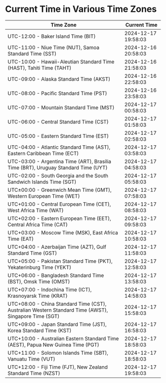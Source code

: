 # Current Time in Various Time Zones

| Time Zone | Current Time |
|-----------|--------------|
| UTC-12:00 - Baker Island Time (BIT) | 2024-12-17 19:58:03 |
| UTC-11:00 - Niue Time (NUT), Samoa Standard Time (SST) | 2024-12-16 20:58:03 |
| UTC-10:00 - Hawaii-Aleutian Standard Time (HAST), Tahiti Time (TAHT) | 2024-12-16 21:58:03 |
| UTC-09:00 - Alaska Standard Time (AKST) | 2024-12-16 22:58:03 |
| UTC-08:00 - Pacific Standard Time (PST) | 2024-12-16 23:58:03 |
| UTC-07:00 - Mountain Standard Time (MST) | 2024-12-17 00:58:03 |
| UTC-06:00 - Central Standard Time (CST) | 2024-12-17 01:58:03 |
| UTC-05:00 - Eastern Standard Time (EST) | 2024-12-17 02:58:03 |
| UTC-04:00 - Atlantic Standard Time (AST), Eastern Caribbean Time (ECT) | 2024-12-17 03:58:03 |
| UTC-03:00 - Argentina Time (ART), Brasília Time (BRT), Uruguay Standard Time (UYT) | 2024-12-17 04:58:03 |
| UTC-02:00 - South Georgia and the South Sandwich Islands Time (SGT) | 2024-12-17 05:58:03 |
| UTC±00:00 - Greenwich Mean Time (GMT), Western European Time (WET) | 2024-12-17 07:58:03 |
| UTC+01:00 - Central European Time (CET), West Africa Time (WAT) | 2024-12-17 08:58:03 |
| UTC+02:00 - Eastern European Time (EET), Central Africa Time (CAT) | 2024-12-17 09:58:03 |
| UTC+03:00 - Moscow Time (MSK), East Africa Time (EAT) | 2024-12-17 10:58:03 |
| UTC+04:00 - Azerbaijan Time (AZT), Gulf Standard Time (GST) | 2024-12-17 11:58:03 |
| UTC+05:00 - Pakistan Standard Time (PKT), Yekaterinburg Time (YEKT) | 2024-12-17 12:58:03 |
| UTC+06:00 - Bangladesh Standard Time (BST), Omsk Time (OMST) | 2024-12-17 13:58:03 |
| UTC+07:00 - Indochina Time (ICT), Krasnoyarsk Time (KRAT) | 2024-12-17 14:58:03 |
| UTC+08:00 - China Standard Time (CST), Australian Western Standard Time (AWST), Singapore Time (SGT) | 2024-12-17 15:58:03 |
| UTC+09:00 - Japan Standard Time (JST), Korea Standard Time (KST) | 2024-12-17 16:58:03 |
| UTC+10:00 - Australian Eastern Standard Time (AEST), Papua New Guinea Time (PGT) | 2024-12-17 18:58:03 |
| UTC+11:00 - Solomon Islands Time (SBT), Vanuatu Time (VUT) | 2024-12-17 18:58:03 |
| UTC+12:00 - Fiji Time (FJT), New Zealand Standard Time (NZST) | 2024-12-17 19:58:03 |
